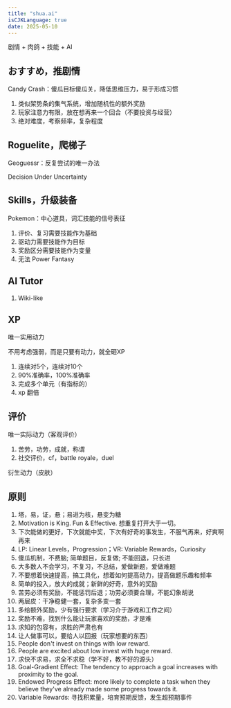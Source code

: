 ```yaml
---
title: "shua.ai"
isCJKLanguage: true
date: 2025-05-10
---
```


剧情 + 肉鸽 + 技能 + AI

## おすすめ，推剧情

Candy Crash：傻瓜目标傻瓜关，降低思维压力，易于形成习惯

1. 类似架势条的集气系统，增加随机性的额外奖励
1. 玩家注意力有限，放在想再来一个回合（不要投资与经营）
1. 绝对难度，考察频率，复杂程度

## Roguelite，爬梯子

Geoguessr：反复尝试的唯一办法

Decision Under Uncertainty

## Skills，升级装备

Pokemon：中心道具，词汇技能的信号表征

1. 评价、复习需要技能作为基础
1. 驱动力需要技能作为目标
1. 奖励区分需要技能作为变量
1. 无法 Power Fantasy


## AI Tutor

1. Wiki-like

## XP

唯一实用动力

不用考虑强弱，而是只要有动力，就全砸XP

1. 连续对5个，连续对10个
1. 90%准确率，100%准确率
1. 完成多个单元（有指标的）
1. xp 翻倍

## 评价

唯一实际动力（客观评价）

1. 苦劳，功劳，成就，称谓
2. 社交评价，cf，battle royale，duel

衍生动力（皮肤）

## 原则

1. 塔，易，证，悬；易进为核，悬变为糖
1. Motivation is King. Fun & Effective. 想重复打开大于一切。
1. 下次能做的更好，下次就能中奖，下次有好奇的事发生，不服气再来，好爽啊再来
1. LP: Linear Levels，Progression；VR: Variable Rewards，Curiosity
1. 傻瓜机制，不费脑; 简单题目，反复做; 不能回退，只长进
1. 大多数人不会学习，不复习，不总结，爱做新题，爱做难题
1. 不要想着快速提高，搞工具化，想着如何提高动力，提高做题乐趣和频率
1. 简单的投入，放大的成就；新鲜的好奇，意外的奖励
1. 苦劳必须有奖励，不能惩罚后退；功劳必须要合理，不能幻象胡说
1. 两层皮：干净稳健一套，复杂多变一套
1. 多给额外奖励，少有强行要求（学习介于游戏和工作之间）
1. 奖励不难，找到什么能让玩家喜欢的奖励，才是难
1. 求知的包容有，求胜的严肃也有
1. 让人做事可以，要给人以回报（玩家想要的东西）
1. People don't invest on things with low reward.
1. People are excited about low invest with huge reward.
1. 求快不求易，求全不求稳（学不好，教不好的源头）
1. Goal-Gradient Effect: The tendency to approach a goal increases with proximity to the goal.
1. Endowed Progress Effect: more likely to complete a task when they believe they've already made some progress towards it.
1. Variable Rewards: 寻找积累量，培育预期反馈，发生超预期事件